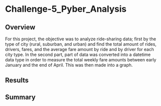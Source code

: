 # Challenge-5_Pyber_Analysis
## Overview
For this project, the objective was to analyze ride-sharing data; first by the type of city (rural, suburban, and urban) and find the total amount of rides, drivers, fares, and the average fare amount by ride and by driver for each city type. In the second part, part of data was converted into a datetime data type in order to measure the total weekly fare amounts between early January and the end of April. This was then made into a graph.
## Results 
## Summary
